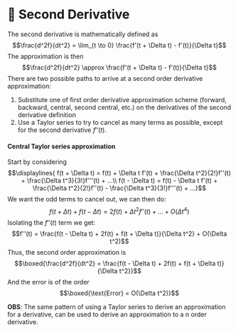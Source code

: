 # 🔵 Second Derivative
The second derivative is mathematically defined as
$$\frac{d^2f}{dt^2} = \lim_{t \to 0} \frac{f'(t + \Delta t) - f'(t)}{\Delta t}$$
The approximation is then
$$\frac{d^2f}{dt^2} \approx \frac{f'(t + \Delta t) - f'(t)}{\Delta t}$$
There are two possible paths to arrive at a second order derivative approximation:
1. Substitute one of first order derivative approximation scheme (forward, backward, central, second central, etc.) on the derivatives of the second derivative definition
2. Use a Taylor series to try to cancel as many terms as possible, except for the second derivative $f''(t)$. 

#### Central Taylor series approximation
Start by considering
$$\displaylines{
f(t + \Delta t) = f(t) + \Delta t f'(t) + \frac{\Delta t^2}{2!}f''(t) + \frac{\Delta t^3}{3!}f'''(t) + ...\\
f(t - \Delta t) = f(t) - \Delta t f'(t) + \frac{\Delta t^2}{2!}f''(t) - \frac{\Delta t^3}{3!}f'''(t) + ...}$$
We want the odd terms to cancel out, we can then do:
$$f(t+\Delta t) + f(t - \Delta t) = 2f(t) + \Delta t^2f''(t) + ... + O(\Delta t^4)$$
Isolating the $f''(t)$ term we get:
$$f''(t) = \frac{f(t - \Delta t) + 2f(t) + f(t + \Delta t)}{\Delta t^2} + O(\Delta t^2)$$
Thus, the second order approximation is
$$\boxed{\frac{d^2f}{dt^2} = \frac{f(t - \Delta t) + 2f(t) + f(t + \Delta t)}{\Delta t^2}}$$
And the error is of the order
$$\boxed{\text{Error} =  O(\Delta t^2)}$$

**OBS**: The same pattern of using a Taylor series to derive an approximation for a derivative, can be used to derive an approximation to a n order derivative. 



